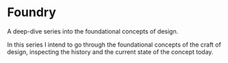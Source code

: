 <style>
	body {
		background: var(--bg-gradient);
		color: var(--fg-gradient);
	}
	nav {
		background: var(--bg-gradient);
		color: var(--fg-gradient);
    	border-bottom: 1px solid var(--border-subtle);
	}
	nav a {
		color: var(--fg-gradient);
	}
	nav a:hover {
		color: var(--fg-gradient);
		text-decoration-color: var(--fg-gradient);
	}
	a {
		color: var(--fg-gradient);
	}
	a:hover {
		color: var(--fg-gradient);
		text-decoration-color: var(--fg-gradient);
	}
	nav button {
		color: var(--fg-gradient);
		border-color: var(--fg-gradient);
	}
	footer {
    	border-top: 1px solid var(--border-subtle);
	}
	.foundry-about {
		margin-top: 64px;
	}
</style>

<div class="foundry-about">
<series-heading>

# Foundry

</series-heading>

<bb-intro>

A deep-dive series into the foundational concepts of design. 

</bb-intro>

In this series I intend to go through the foundational concepts of the craft of design, inspecting the history and the current state of the concept today.
</div>

<div class="foundry-list-wrapper wide">
<!-- FOUNDRY-LIST -->
</div>
